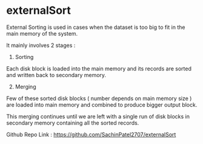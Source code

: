 # externalSort

External Sorting is used in cases when the dataset is too big to fit in the main memory of the system.

It mainly involves 2 stages :

1. Sorting

Each disk block is loaded into the main memory and its records are sorted and written back to secondary memory.

2. Merging

Few of these sorted disk blocks ( number depends on main memory size ) are loaded into main memory and combined to produce bigger output block.

This merging continues until we are left with a single run of disk blocks in secondary memory containing all the sorted records.


Github Repo Link : https://github.com/SachinPatel2707/externalSort